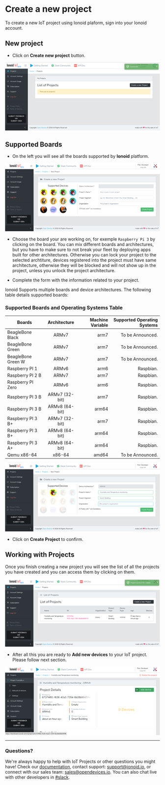 # Create a new project
To create a new IoT project using Ionoid plaform, sign into your Ionoid account.

## New project

- Click on **Create new project** button.

![Create New Project](CreateNewProject.png)


## Supported Boards

- On the left you will see all the boards supported by **Ionoid** platform.

![Project Form](ProjectForm.png)

- Choose the board your are working on, for exemple `Raspberry Pi 3` by clicking on the board. You can mix different boards and architectures, but you have to make sure to not break your fleet by deploying apps built for other architectures. Otherwise you can lock your project to the selected archtiture, devices registered into the project must have same architecture, otherwise they will be blocked and will not show up in the project, unless you unlock the project architecture.

- Complete the form with the information related to your project.


Ionoid Supports multiple boards and device architectures. The following
table details supported boards:


### Supported Boards and Operating Systems Table

| Boards             | Architecture  | Machine Variable  | Supported Operating Systems  |
| ------------------ |:-------------:| -----------------:| ----------------------------:|
| BeagleBone Black   | ARMv7         | arm7              | To be Announced.             |
| BeagleBone Green   | ARMv7         | arm7              | To be Announced.             |
| BeagleBone Green W | ARMv7         | arm7              | To be Announced.             |
| Raspberry PI 1     | ARMv6         | arm6              | Raspbian.                    |
| Raspberry PI 2 B   | ARMv7         | arm7              | Raspbian.                    |
| Raspberry PI Zero  | ARMv6         | arm6              | Raspbian.                    |
| Raspberry PI 3 B   | ARMv7 (32-bit)| arm7              | Raspbian.                    |
| Raspberry PI 3 B   | ARMv8 (64-bit)| arm64             | Raspbian.                    |
| Raspberry PI 3 B+  | ARMv7 (32-bit)| arm7              | Raspbian.                    |
| Raspberry PI 3 B+  | ARMv8 (64-bit)| arm64             | Raspbian.                    |
| Raspberry PI 3 A+  | ARMv8 (64-bit)| arm64             | Raspbian.                    |
| Qemu x86-64        | x86-64        | amd64             | To be Announced.             |




![Project Form](ProjectForm2.png)

- Click on **Create Project** to confirm.


## Working with Projects

Once you finish creating a new project you will see the list of all the
projects you have created and you can access them by clicking on them.

![list of projects](ProjectList.png)

- After all this you are ready to **Add new devices** to your IoT project. Please follow next section.

![Project Actions](ProjectActions.png)


---


### Questions?
We're always happy to help with IoT Projects or other questions you might have! Check our [documentation](https://docs.ionoid.io/#/), contact support: support@ionoid.io, or connect with our sales team: sales@opendevices.io. You can also chat live with other developers in  [#slack](https://ionoidcommunity.slack.com/join/shared_invite/enQtODAzODgwOTIyMDY4LWExNWVmMDJhMDE2YWYyMjE3N2FlOGNlZjM4NDlmYmM5MmNhYWY1ZTZmOWMwYTYxYTMxNTQzODYzYmRmODMzOWI).
